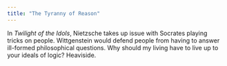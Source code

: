 ```yaml
---
title: "The Tyranny of Reason"
---
```


In _Twilight of the Idols_, Nietzsche takes up issue with Socrates playing tricks on people. Wittgenstein would defend people from having to answer ill-formed philosophical questions. Why should my living have to live up to your ideals of logic? Heaviside.
